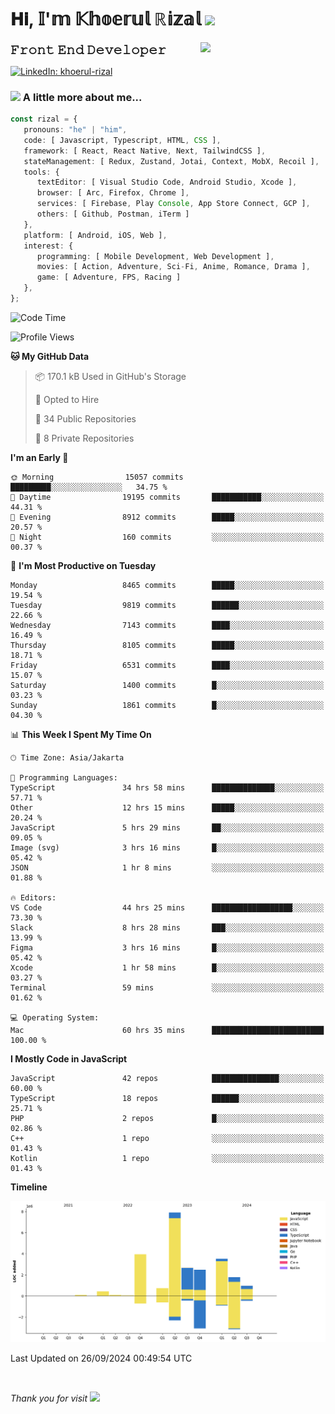<h1> 𝐇𝐢, 𝕀'𝕞 𝕂𝕙𝕠𝕖𝕣𝕦𝕝 ℝ𝕚𝕫𝕒𝕝 <img src="https://media.giphy.com/media/mGcNjsfWAjY5AEZNw6/giphy.gif" width="50"></h1>
<img align='right' src="https://media.giphy.com/media/v1.Y2lkPTc5MGI3NjExOWI2ajR2NGJubzBsZHFuaHMwajRrcDNsNXJwOG8yb3F0NjhkNXF4OSZlcD12MV9pbnRlcm5hbF9naWZfYnlfaWQmY3Q9cw/fkZukR450RQ1qnGaq9/giphy.gif" width="200">
<strong style="font-size:20px;">𝙵𝚛𝚘𝚗𝚝 𝙴𝚗𝚍 𝙳𝚎𝚟𝚎𝚕𝚘𝚙𝚎𝚛</strong>
</p></em>

[![LinkedIn: khoerul-rizal](https://img.shields.io/badge/khoerul--rizal-blue?style=flat-square&logo=Linkedin&logoColor=white&link=https://www.linkedin.com/in/khoerul-rizal/)](https://www.linkedin.com/in/khoerul-rizal/)

### <img src="https://media.giphy.com/media/VgCDAzcKvsR6OM0uWg/giphy.gif" width="50"> A little more about me...

```typescript
const rizal = {
   pronouns: "he" | "him",
   code: [ Javascript, Typescript, HTML, CSS ],
   framework: [ React, React Native, Next, TailwindCSS ],
   stateManagement: [ Redux, Zustand, Jotai, Context, MobX, Recoil ],
   tools: {
      textEditor: [ Visual Studio Code, Android Studio, Xcode ],
      browser: [ Arc, Firefox, Chrome ],
      services: [ Firebase, Play Console, App Store Connect, GCP ],
      others: [ Github, Postman, iTerm ]
   },
   platform: [ Android, iOS, Web ],
   interest: {
      programming: [ Mobile Development, Web Development ],
      movies: [ Action, Adventure, Sci-Fi, Anime, Romance, Drama ],
      game: [ Adventure, FPS, Racing ]
   },
};
```

<!--START_SECTION:waka-->
![Code Time](http://img.shields.io/badge/Code%20Time-1%2C162%20hrs%2033%20mins-blue)

![Profile Views](http://img.shields.io/badge/Profile%20Views-0-blue)

**🐱 My GitHub Data** 

> 📦 170.1 kB Used in GitHub's Storage 
 > 
> 💼 Opted to Hire
 > 
> 📜 34 Public Repositories 
 > 
> 🔑 8 Private Repositories 
 > 
**I'm an Early 🐤** 

```text
🌞 Morning                15057 commits       █████████░░░░░░░░░░░░░░░░   34.75 % 
🌆 Daytime                19195 commits       ███████████░░░░░░░░░░░░░░   44.31 % 
🌃 Evening                8912 commits        █████░░░░░░░░░░░░░░░░░░░░   20.57 % 
🌙 Night                  160 commits         ░░░░░░░░░░░░░░░░░░░░░░░░░   00.37 % 
```
📅 **I'm Most Productive on Tuesday** 

```text
Monday                   8465 commits        █████░░░░░░░░░░░░░░░░░░░░   19.54 % 
Tuesday                  9819 commits        ██████░░░░░░░░░░░░░░░░░░░   22.66 % 
Wednesday                7143 commits        ████░░░░░░░░░░░░░░░░░░░░░   16.49 % 
Thursday                 8105 commits        █████░░░░░░░░░░░░░░░░░░░░   18.71 % 
Friday                   6531 commits        ████░░░░░░░░░░░░░░░░░░░░░   15.07 % 
Saturday                 1400 commits        █░░░░░░░░░░░░░░░░░░░░░░░░   03.23 % 
Sunday                   1861 commits        █░░░░░░░░░░░░░░░░░░░░░░░░   04.30 % 
```


📊 **This Week I Spent My Time On** 

```text
🕑︎ Time Zone: Asia/Jakarta

💬 Programming Languages: 
TypeScript               34 hrs 58 mins      ██████████████░░░░░░░░░░░   57.71 % 
Other                    12 hrs 15 mins      █████░░░░░░░░░░░░░░░░░░░░   20.24 % 
JavaScript               5 hrs 29 mins       ██░░░░░░░░░░░░░░░░░░░░░░░   09.05 % 
Image (svg)              3 hrs 16 mins       █░░░░░░░░░░░░░░░░░░░░░░░░   05.42 % 
JSON                     1 hr 8 mins         ░░░░░░░░░░░░░░░░░░░░░░░░░   01.88 % 

🔥 Editors: 
VS Code                  44 hrs 25 mins      ██████████████████░░░░░░░   73.30 % 
Slack                    8 hrs 28 mins       ███░░░░░░░░░░░░░░░░░░░░░░   13.99 % 
Figma                    3 hrs 16 mins       █░░░░░░░░░░░░░░░░░░░░░░░░   05.42 % 
Xcode                    1 hr 58 mins        █░░░░░░░░░░░░░░░░░░░░░░░░   03.27 % 
Terminal                 59 mins             ░░░░░░░░░░░░░░░░░░░░░░░░░   01.62 % 

💻 Operating System: 
Mac                      60 hrs 35 mins      █████████████████████████   100.00 % 
```

**I Mostly Code in JavaScript** 

```text
JavaScript               42 repos            ███████████████░░░░░░░░░░   60.00 % 
TypeScript               18 repos            ██████░░░░░░░░░░░░░░░░░░░   25.71 % 
PHP                      2 repos             █░░░░░░░░░░░░░░░░░░░░░░░░   02.86 % 
C++                      1 repo              ░░░░░░░░░░░░░░░░░░░░░░░░░   01.43 % 
Kotlin                   1 repo              ░░░░░░░░░░░░░░░░░░░░░░░░░   01.43 % 
```



**Timeline**

![Lines of Code chart](https://raw.githubusercontent.com/khoerulrizal/khoerulrizal/main/assets/bar_graph.png)


 Last Updated on 26/09/2024 00:49:54 UTC
<!--END_SECTION:waka-->
</details>
<br/>

<em>Thank you for visit</em> <img src="https://media.giphy.com/media/v1.Y2lkPTc5MGI3NjExcHdvNm1qZWtjaGw0ZjdwM3Z3NnY2dHlueTVuODBta2FiY20wM2YybSZlcD12MV9pbnRlcm5hbF9naWZfYnlfaWQmY3Q9cw/tV25tpdKqdFa9x81k2/giphy.gif" width="40">
